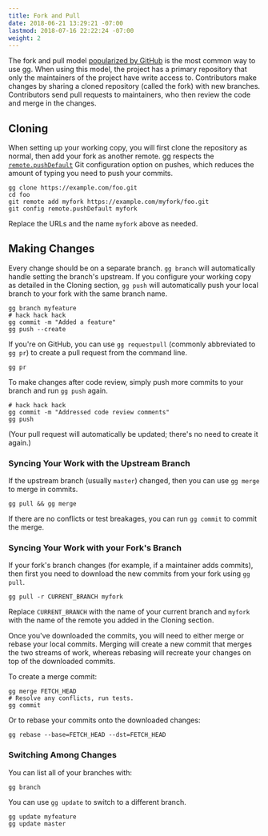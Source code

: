 ```yaml
---
title: Fork and Pull
date: 2018-06-21 13:29:21 -07:00
lastmod: 2018-07-16 22:22:24 -07:00
weight: 2
---
```


The fork and pull model [popularized by GitHub][flow] is the most common way
to use gg. When using this model, the project has a primary repository that
only the maintainers of the project have write access to.  Contributors make
changes by sharing a cloned repository (called the fork) with new branches.
Contributors send pull requests to maintainers, who then review the code and
merge in the changes.

[flow]: https://guides.github.com/introduction/flow/

<!--more-->

## Cloning

When setting up your working copy, you will first clone the repository as
normal, then add your fork as another remote. gg respects the
[`remote.pushDefault`][] Git configuration option on pushes, which reduces the
amount of typing you need to push your commits.

```shell
gg clone https://example.com/foo.git
cd foo
git remote add myfork https://example.com/myfork/foo.git
git config remote.pushDefault myfork
```

Replace the URLs and the name `myfork` above as needed.

[`remote.pushDefault`]: https://git-scm.com/docs/git-config#git-config-remotepushDefault

## Making Changes

Every change should be on a separate branch. `gg branch` will automatically
handle setting the branch's upstream. If you configure your working copy as
detailed in the Cloning section, `gg push` will automatically push your local
branch to your fork with the same branch name.

```shell
gg branch myfeature
# hack hack hack
gg commit -m "Added a feature"
gg push --create
```

If you're on GitHub, you can use `gg requestpull` (commonly abbreviated to `gg
pr`) to create a pull request from the command line.

```shell
gg pr
```

To make changes after code review, simply push more commits to your branch and
run `gg push` again.

```shell
# hack hack hack
gg commit -m "Addressed code review comments"
gg push
```

(Your pull request will automatically be updated; there's no need to create it
again.)

### Syncing Your Work with the Upstream Branch

If the upstream branch (usually `master`) changed, then you can use `gg merge`
to merge in commits.

```shell
gg pull && gg merge
```

If there are no conflicts or test breakages, you can run `gg commit` to commit
the merge.

### Syncing Your Work with your Fork's Branch

If your fork's branch changes (for example, if a maintainer adds commits), then
first you need to download the new commits from your fork using `gg pull`.

```shell
gg pull -r CURRENT_BRANCH myfork
```

Replace `CURRENT_BRANCH` with the name of your current branch and `myfork` with
the name of the remote you added in the Cloning section.

Once you've downloaded the commits, you will need to either merge or rebase your
local commits. Merging will create a new commit that merges the two streams of
work, whereas rebasing will recreate your changes on top of the downloaded
commits.

To create a merge commit:

```shell
gg merge FETCH_HEAD
# Resolve any conflicts, run tests.
gg commit
```

Or to rebase your commits onto the downloaded changes:

```shell
gg rebase --base=FETCH_HEAD --dst=FETCH_HEAD
```

### Switching Among Changes

You can list all of your branches with:

```shell
gg branch
```

You can use `gg update` to switch to a different branch.

```shell
gg update myfeature
gg update master
```
